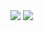 <span><img align="center" src="https://github-readme-stats.vercel.app/api?username=camel-cdr&show_icons=true&theme=nord&hide=commits" /></span>
<span><img align="center" src="https://github-readme-stats.vercel.app/api/top-langs/?username=camel-cdr&langs_count=6&theme=nord&layout=compact" /></span>
